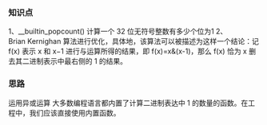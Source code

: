 ### 知识点
1、__builtin_popcount()                     计算一个 32 位无符号整数有多少个位为1
2、Brian Kernighan 算法进行优化，具体地，该算法可以被描述为这样一个结论：记 f(x) 表示 x 和 x−1 进行与运算所得的结果，即 f(x)=x&(x-1)，那么 f(x) 恰为 x 删去其二进制表示中最右侧的 1 的结果。


### 思路
运用异或运算
大多数编程语言都内置了计算二进制表达中 1 的数量的函数。在工程中，我们应该直接使用内置函数。
